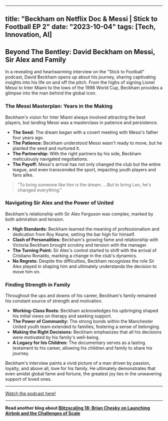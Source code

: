 
---
title: "Beckham on Netflix Doc & Messi | Stick to Football EP 2"
date: "2023-10-04"
tags: [Tech, Innovation, AI]
---

## Beyond The Bentley: David Beckham on Messi, Sir Alex and Family

In a revealing and heartwarming interview on the "Stick to Football" podcast, David Beckham opens up about his journey, sharing captivating insights into his life on and off the pitch. From the highs of signing Lionel Messi to Inter Miami to the lows of the 1998 World Cup, Beckham provides a glimpse into the man behind the global icon.

### The Messi Masterplan: Years in the Making

Beckham's vision for Inter Miami always involved attracting the best players, but landing Messi was a masterclass in patience and persistence. 

* **The Seed:** The dream began with a covert meeting with Messi's father four years ago. 
* **The Patience:** Beckham understood Messi wasn't ready to move, but he planted the seed and nurtured it.
* **The Partnership:**  With the right partners by his side, Beckham meticulously navigated negotiations.
* **The Payoff:**  Messi's arrival has not only changed the club but the entire league, and even transcended the sport, impacting youth players and fans alike.

> "To bring someone like him is the dream. ...But to bring Leo, he's changed everything."

### Navigating Sir Alex and the Power of United

Beckham's relationship with Sir Alex Ferguson was complex, marked by both admiration and tension.

* **High Standards:**  Beckham learned the meaning of professionalism and dedication from Roy Keane, setting the bar high for himself. 
* **Clash of Personalities:**  Beckham's growing fame and relationship with Victoria Beckham brought scrutiny and tension with the manager.
* **The Turning Point:**  Sir Alex's control started to shift with the arrival of Cristiano Ronaldo, marking a change in the club's dynamics.
* **No Regrets:**  Despite the difficulties, Beckham recognizes the role Sir Alex played in shaping him and ultimately understands the decision to move him on.

### Finding Strength in Family

Throughout the ups and downs of his career, Beckham's family remained his constant source of strength and motivation. 

* **Working-Class Roots:**  Beckham acknowledges his upbringing shaped his initial views on therapy and seeking support.
* **The Power of Community:** The strong bonds within the Manchester United youth team extended to families, fostering a sense of belonging.
* **Making the Right Decisions:** Beckham emphasizes that all his decisions were motivated by his family's well-being. 
* **A Legacy for his Children:** The documentary serves as a lasting testament to his career, allowing his children and family to share his journey.

Beckham's interview paints a vivid picture of a man driven by passion, loyalty, and above all, love for his family.  He ultimately demonstrates that even amidst global fame and fortune, the greatest joy lies in the unwavering support of loved ones.

---
        




<a href="https://youtube.com/watch?v=kllZgD9_bVc" target="_blank">Watch the podcast here!</a>


---

**Read another blog about [Blitzscaling 18: Brian Chesky on Launching Airbnb and the Challenges of Scale](./20151130-brianchesky-greylock.md)**

